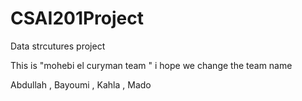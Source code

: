 # CSAI201Project
Data strcutures project 

This is "mohebi el curyman team " i hope we change the team name 


Abdullah , Bayoumi , Kahla , Mado